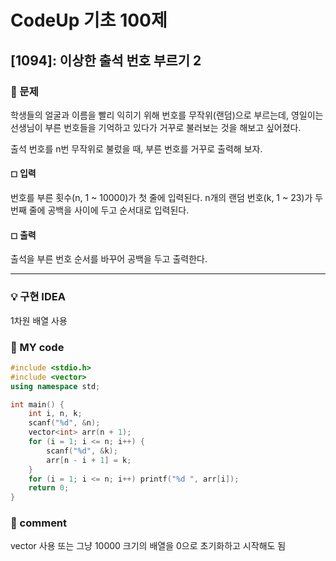 # CodeUp 기초 100제

## [1094]: 이상한 출석 번호 부르기 2

### 🌴 문제

학생들의 얼굴과 이름을 빨리 익히기 위해 번호를 무작위(랜덤)으로 부르는데,
영일이는 선생님이 부른 번호들을 기억하고 있다가 거꾸로 불러보는 것을 해보고 싶어졌다.

출석 번호를 n번 무작위로 불렀을 때, 부른 번호를 거꾸로 출력해 보자.

#### ◻ 입력

번호를 부른 횟수(n, 1 ~ 10000)가 첫 줄에 입력된다.
n개의 랜덤 번호(k, 1 ~ 23)가 두 번째 줄에 공백을 사이에 두고 순서대로 입력된다.

#### ◻ 출력

출석을 부른 번호 순서를 바꾸어 공백을 두고 출력한다.

---

### 💡 구현 IDEA

1차원 배열 사용

### 🤠 MY code

```c++
#include <stdio.h>
#include <vector>
using namespace std;

int main() {
    int i, n, k;
    scanf("%d", &n);
    vector<int> arr(n + 1);
    for (i = 1; i <= n; i++) {
        scanf("%d", &k);
        arr[n - i + 1] = k;
    }
    for (i = 1; i <= n; i++) printf("%d ", arr[i]);
    return 0;
}

```

### 📙 comment

vector 사용 또는 그냥 10000 크기의 배열을 0으로 초기화하고 시작해도 됨
